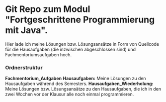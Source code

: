 # Git Repo zum Modul "Fortgeschrittene Programmierung mit Java".
Hier lade ich meine Lösungen bzw. Lösungsansätze in Form von Quellcode für die Hausaufgaben (die inzwischen abgeschlossen sind) und Fachmentoriumsaufgaben hoch.

### Ordnerstruktur
**Fachmentorium_Aufgaben**
**Hausaufgaben:** Meine Lösungen zu den Hausaufgaben während des Semesters.
**Hausaufgaben_Wiederholung:** Meine Lösungen bzw. Lösungsansätze zu den Hausaufgaben, die ich in den zwei Wochen vor der Klausur alle noch einmal programmieren.
